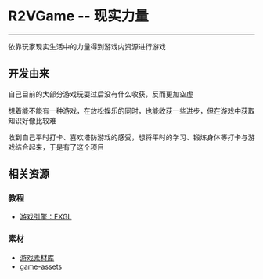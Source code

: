 # R2VGame -- 现实力量
***
依靠玩家现实生活中的力量得到游戏内资源进行游戏

## 开发由来
自己目前的大部分游戏玩耍过后没有什么收获，反而更加空虚

想着能不能有一种游戏，在放松娱乐的同时，也能收获一些进步，但在游戏中获取知识好像比较难

收到自己平时打卡、喜欢塔防游戏的感受，想将平时的学习、锻炼身体等打卡与游戏结合起来，于是有了这个项目

## 相关资源
### 教程
- [游戏引擎：FXGL](https://github.com/AlmasB/FXGL/wiki/FXGL-11)

### 素材
- [游戏素材库](https://game-icons.net/)
- [game-assets](https://itch.io/game-assets/tag-2d)